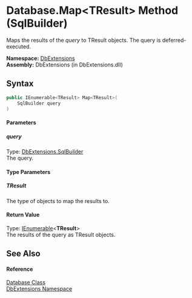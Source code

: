 Database.Map&lt;TResult> Method (SqlBuilder)
============================================
Maps the results of the *query* to TResult objects. The query is deferred-executed.

**Namespace:** [DbExtensions][1]  
**Assembly:** DbExtensions (in DbExtensions.dll)

Syntax
------

```csharp
public IEnumerable<TResult> Map<TResult>(
	SqlBuilder query
)

```

#### Parameters

##### *query*
Type: [DbExtensions.SqlBuilder][2]  
The query.

#### Type Parameters

##### *TResult*
The type of objects to map the results to.

#### Return Value
Type: [IEnumerable][3]&lt;**TResult**>  
The results of the query as TResult objects.

See Also
--------

#### Reference
[Database Class][4]  
[DbExtensions Namespace][1]  

[1]: ../README.md
[2]: ../SqlBuilder/README.md
[3]: http://msdn.microsoft.com/en-us/library/9eekhta0
[4]: README.md